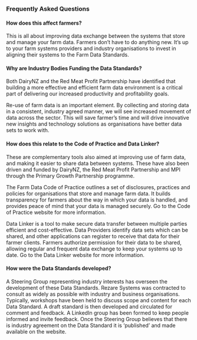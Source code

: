 ### Frequently Asked Questions

#### How does this affect farmers?

This is all about improving data exchange between the systems that store and manage your farm data. Farmers don’t have to do anything new. It’s up to your farm systems providers and industry organisations to invest in aligning their systems to the Farm Data Standards.

#### Why are Industry Bodies Funding the Data Standards?

Both DairyNZ and the Red Meat Profit Partnership have identified that building a more effective and efficient farm data environment is a critical part of delivering our increased productivity and profitability goals.

Re-use of farm data is an important element. By collecting and storing data in a consistent, industry agreed manner, we will see increased movement of data across the sector. This will save farmer’s time and will drive innovative new insights and technology solutions as organisations have better data sets to work with.

#### How does this relate to the Code of Practice and Data Linker?

These are complementary tools also aimed at improving use of farm data, and making it easier to share data between systems. These have also been driven and funded by DairyNZ, the Red Meat Profit Partnership and MPI through the Primary Growth Partnership programme.

The Farm Data Code of Practice outlines a set of disclosures, practices and policies for organisations that store and manage farm data. It builds transparency for farmers about the way in which your data is handled, and provides peace of mind that your data is managed securely. Go to the Code of Practice website for more information.

Data Linker is a tool to make secure data transfer between multiple parties efficient and cost-effective. Data Providers identify data sets which can be shared, and other applications can register to receive that data for their farmer clients. Farmers authorize permission for their data to be shared, allowing regular and frequent data exchange to keep your systems up to date. Go to the Data Linker website for more information.

#### How were the Data Standards developed?

A Steering Group representing industry interests has overseen the development of these Data Standards. Rezare Systems was contracted to consult as widely as possible with industry and business organisations. Typically, workshops have been held to discuss scope and content for each Data Standard. A draft standard is then developed and circulated for comment and feedback. A LinkedIn group has been formed to keep people informed and invite feedback. Once the Steering Group believes that there is industry agreement on the Data Standard it is ‘published’ and made available on the website.
